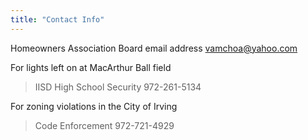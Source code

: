 ```yaml
---
title: "Contact Info"
---
```


Homeowners Association Board email address vamchoa@yahoo.com

For lights left on at MacArthur Ball field

> IISD High School Security 972-261-5134

For zoning violations in the City of Irving

> Code Enforcement 972-721-4929